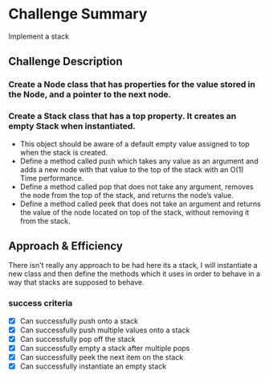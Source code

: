 # Challenge Summary
Implement a stack

## Challenge Description

### Create a Node class that has properties for the value stored in the Node, and a pointer to the next node.
### Create a Stack class that has a top property. It creates an empty Stack when instantiated.

  * This object should be aware of a default empty value assigned to top when the stack is created.
  * Define a method called push which takes any value as an argument and adds a new node with that value to the top of the stack with an O(1) Time performance.
  * Define a method called pop that does not take any argument, removes the node from the top of the stack, and returns the node’s value.
  * Define a method called peek that does not take an argument and returns the value of the node located on top of the stack, without removing it from the stack.


## Approach & Efficiency

There isn't really any approach to be had here its a stack, I will instantiate a new class and then define the methods which it uses in order to behave in a way that stacks are supposed to behave.

### success criteria
-  [x] Can successfully push onto a stack
-  [x] Can successfully push multiple values onto a stack
-  [x] Can successfully pop off the stack
-  [x] Can successfully empty a stack after multiple pops
-  [x] Can successfully peek the next item on the stack
-  [x] Can successfully instantiate an empty stack